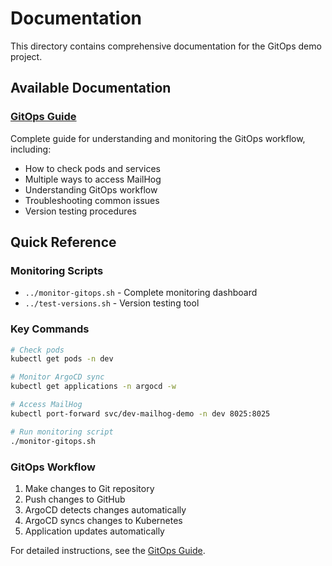 # Documentation

This directory contains comprehensive documentation for the GitOps demo project.

## Available Documentation

### [GitOps Guide](GITOPS_GUIDE.md)
Complete guide for understanding and monitoring the GitOps workflow, including:
- How to check pods and services
- Multiple ways to access MailHog
- Understanding GitOps workflow
- Troubleshooting common issues
- Version testing procedures

## Quick Reference

### Monitoring Scripts
- `../monitor-gitops.sh` - Complete monitoring dashboard
- `../test-versions.sh` - Version testing tool

### Key Commands
```bash
# Check pods
kubectl get pods -n dev

# Monitor ArgoCD sync
kubectl get applications -n argocd -w

# Access MailHog
kubectl port-forward svc/dev-mailhog-demo -n dev 8025:8025

# Run monitoring script
./monitor-gitops.sh
```

### GitOps Workflow
1. Make changes to Git repository
2. Push changes to GitHub
3. ArgoCD detects changes automatically
4. ArgoCD syncs changes to Kubernetes
5. Application updates automatically

For detailed instructions, see the [GitOps Guide](GITOPS_GUIDE.md). 